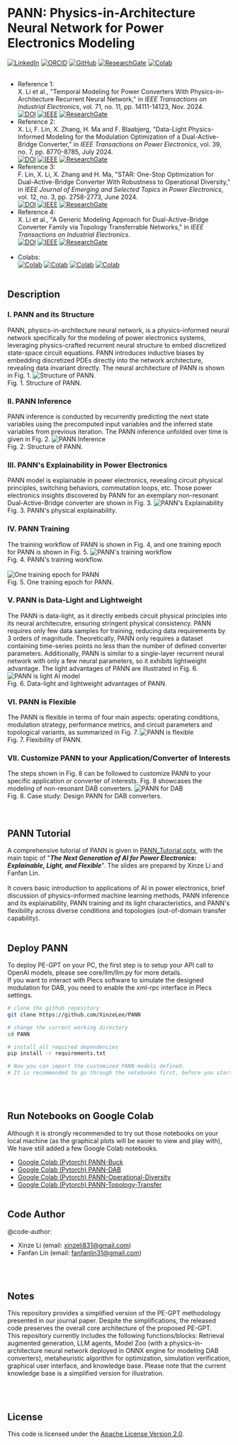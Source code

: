 # PANN: Physics-in-Architecture Neural Network for Power Electronics Modeling

[![LinkedIn](https://img.shields.io/badge/LinkedIn-Connect--Xinze%20Li-blue)](https://www.linkedin.com/in/xinze-li-8199561b0/)
[![ORCID](https://img.shields.io/badge/ORCID-Xinze%20Li-brightgreen)](https://orcid.org/0000-0003-3513-209X)
[![GitHub](https://img.shields.io/badge/Github-XinzeLee-black?logo=github)](https://github.com/XinzeLee)
[![ResearchGate](https://img.shields.io/badge/ResearchGate-Xinze%20Li-cyan)](https://www.researchgate.net/scientific-contributions/Xinze-Li-2167307782)
[![Colab](https://img.shields.io/badge/Colab-PANN--Notebooks-red?logo=google-colab)](https://drive.google.com/drive/folders/1FXr82WQfBOj6xP01h-9RHIZBpiOFZwUC)
<br><br>
* Reference 1: <br>
X. Li et al., "Temporal Modeling for Power Converters With Physics-in-Architecture Recurrent Neural Network," in *IEEE Transactions on Industrial Electronics*, vol. 71, no. 11, pp. 14111-14123, Nov. 2024.<br>
[![DOI](https://img.shields.io/badge/DOI-10.1109/TIE.2024.3352119-cyan)](https://doi.org/10.1109/TIE.2024.3352119)
[![IEEE](https://img.shields.io/badge/IEEE-Xplore-orange)](https://ieeexplore.ieee.org/document/10463542)
[![ResearchGate](https://img.shields.io/badge/ResearchGate--1-blue)](https://www.researchgate.net/publication/378918445_Temporal_Modeling_for_Power_Converters_With_Physics-in-Architecture_Recurrent_Neural_Network)
* Reference 2: <br>
X. Li, F. Lin, X. Zhang, H. Ma and F. Blaabjerg, "Data-Light Physics-Informed Modeling for the Modulation Optimization of a Dual-Active-Bridge Converter," in *IEEE Transactions on Power Electronics*, vol. 39, no. 7, pp. 8770-8785, July 2024.<br>
[![DOI](https://img.shields.io/badge/DOI-10.1109/TPEL.2024.3378184-cyan)](https://doi.org/10.1109/TPEL.2024.3378184)
[![IEEE](https://img.shields.io/badge/IEEE-Xplore-orange)](https://ieeexplore.ieee.org/document/10473116)
[![ResearchGate](https://img.shields.io/badge/ResearchGate--2-blue)](https://www.researchgate.net/publication/379104054_Data-Light_Physics-Informed_Modeling_for_the_Modulation_Optimization_of_a_Dual-Active-Bridge_Converter)
* Reference 3: <br>
F. Lin, X. Li, X. Zhang and H. Ma, "STAR: One-Stop Optimization for Dual-Active-Bridge Converter With Robustness to Operational Diversity," in *IEEE Journal of Emerging and Selected Topics in Power Electronics*, vol. 12, no. 3, pp. 2758-2773, June 2024.<br>
[![DOI](https://img.shields.io/badge/DOI-10.1109/JESTPE.2024.3392684-cyan)](https://doi.org/10.1109/JESTPE.2024.3392684)
[![IEEE](https://img.shields.io/badge/IEEE-Xplore-orange)](https://ieeexplore.ieee.org/document/10506915)
[![ResearchGate](https://img.shields.io/badge/ResearchGate--3-blue)](https://www.researchgate.net/publication/380052824_STAR_One-Stop_Optimization_for_Dual_Active_Bridge_Converter_with_Robustness_to_Operational_Diversity)
* Reference 4: <br>
X. Li et al., "A Generic Modeling Approach for Dual-Active-Bridge Converter Family via Topology Transferrable Networks," in *IEEE Transactions on Industrial  Electronics*.<br>
[![DOI](https://img.shields.io/badge/DOI-10.1109/TIE.2024.3406858-cyan)](https://doi.org/10.1109/TIE.2024.3406858)
[![IEEE](https://img.shields.io/badge/IEEE-Xplore-orange)](https://ieeexplore.ieee.org/document/10627933)
[![ResearchGate](https://img.shields.io/badge/ResearchGate--4-blue)](https://www.researchgate.net/publication/382930411_A_Generic_Modeling_Approach_for_Dual-Active-Bridge_Converter_Family_via_Topology_Transferrable_Networks)
<br><br>
* Colabs:<br>
[![Colab](https://img.shields.io/badge/Colab-PANN--Buck-654062?logo=google-colab)](https://colab.research.google.com/drive/1FDxjR-LZxJBbp4PzsinhxdWMrUI7UjW-)
[![Colab](https://img.shields.io/badge/Colab-PANN--DAB-B4B4B3?logo=google-colab)](https://colab.research.google.com/drive/1dJ4GvKc03_eF__c8l1msbI7Fq-8a6ScD#scrollTo=2ede7f4b)
[![Colab](https://img.shields.io/badge/Colab-PANN--Operational--Diversity-26577C?logo=google-colab)](https://colab.research.google.com/drive/1PSpqhUEfGKXEfoSVesYUmhZCy4EpYTX9)
[![Colab](https://img.shields.io/badge/Colab-PANN--Topology--Transfer-E55604?logo=google-colab)](https://colab.research.google.com/drive/1jXo4uugvnRBgP2948HVPLNRsK8fCh-ge)
<br><br>

## Description
### I. PANN and its Structure
PANN, physics-in-architecture neural network, is a physics-informed neural network specifically for the modeling of power electronics systems, leveraging physics-crafted recurrent neural structure to embed discretized state-space circuit equations. PANN introduces inductive biases by embedding discretized PDEs directly into the network architecture, revealing data invariant directly. The neural architecture of PANN is shown in Fig. 1.
![Structure of PANN.](https://github.com/user-attachments/assets/af90a7b0-3e3e-4fad-bf8e-75bf7ce4efe3)
<br>Fig. 1. Structure of PANN.<br>
### II. PANN Inference
PANN inference is conducted by recurrently predicting the next state variables using the precomputed input variables and the inferred state variables from previous iteration. The PANN inference unfolded over time is given in Fig. 2.
![PANN Inference](https://github.com/user-attachments/assets/2c056085-9d77-4270-8c6e-fd3ed11ae78f)
<br>Fig. 2. Structure of PANN.<br>
### III. PANN's Explainability in Power Electronics
PANN model is explainable in power electronics, revealing circuit physical principles, switching behaviors, commutation loops, etc. Those power electronics insights discovered by PANN for an exemplary non-resonant Dual-Active-Bridge converter are shown in Fig. 3.
![PANN's Explainability](https://github.com/user-attachments/assets/57593884-9546-4964-9c5a-b8926376df86)
<br>Fig. 3. PANN's physical explainability.<br>
### IV. PANN Training
The training workflow of PANN is shown in Fig. 4, and one training epoch for PANN is shown in Fig. 5.
![PANN's training workflow](https://github.com/user-attachments/assets/84258774-3626-46d8-8bfc-27befe24256a)
<br>Fig. 4. PANN's training workflow.<br><br>
![One training epoch for PANN](https://github.com/user-attachments/assets/c70eb196-d688-4468-be95-5d23e8639ae1)
<br>Fig. 5. One training epoch for PANN.<br>
### V. PANN is Data-Light and Lightweight
The PANN is data-light, as it directly embeds circuit physical principles into its neural architecutre, ensuring stringent physical consistency. PANN requires only few data samples for training, reducing data requirements by 3 orders of magnitude. Theoretically, PANN only requires a dataset containing time-series points no less than the number of defined converter parameters. Additionally, PANN is similar to a single-layer recurrent neural network with only a few neural parameters, so it exhibits lightweight advantage. The light advantages of PANN are illustrated in Fig. 6. 
![PANN is light AI model](https://github.com/user-attachments/assets/1b5a4366-8fd8-401a-b2cd-b9a7708b5e6f)
<br>Fig. 6. Data-light and lightweight advantages of PANN.<br>
### VI. PANN is Flexible
The PANN is flexible in terms of four main aspects: operating conditions, modulation strategy, performance metrics, and circuit parameters and topological variants, as summarized in Fig. 7.
![PANN is flexible](https://github.com/user-attachments/assets/6aededa3-b539-4d1c-90b7-d217ffbf213f)
<br>Fig. 7. Flexibility of PANN.<br>
### VII. Customize PANN to your Application/Converter of Interests
The steps shown in Fig. 8 can be followed to customize PANN to your specific application or converter of interests. Fig. 8 showcases the modeling of non-resonant DAB converters.
![PANN for DAB](https://github.com/user-attachments/assets/da096d81-b48f-41e4-84df-7c2d604821c6)
<br>Fig. 8. Case study: Design PANN for DAB converters.<br>
<br><br>

## PANN Tutorial
A comprehensive tutorial of PANN is given in [PANN_Tutorial.pptx](./tutorials/PANN_Tutorial.pptx), with the main topic of "***The Next Generation of AI for Power Electronics: Explainable, Light, and Flexible***". The slides are prepared by Xinze Li and Fanfan Lin. <br><br>
It covers basic introduction to applications of AI in power electronics, brief discussion of physics-informed machine learning methods, PANN inference and its explainability, PANN training and its light characteristics, and PANN's flexibility across diverse conditions and topologies (out-of-domain transfer capability). 
<br><br>


## Deploy PANN
To deploy PE-GPT on your PC, the first step is to setup your API call to OpenAI models, please see core/llm/llm.py for more details. <br>
If you want to interact with Plecs software to simulate the designed modulation for DAB, you need to enable the xml-rpc interface in Plecs settings.

```bash
# clone the github repository
git clone https://github.com/XinzeLee/PANN

# change the current working directory
cd PANN

# install all required dependencies
pip install -r requirements.txt

# Now you can import the customized PANN models defined.
# It is recommended to go through the notebooks first, before you start to implement on your own.
```
<br><br>

## Run Notebooks on Google Colab
Although it is strongly recommended to try out those notebooks on your local machine (as the graphical plots will be easier to view and play with), We have still added a few Google Colab notebooks. 
- [Google Colab (Pytorch) PANN-Buck](https://colab.research.google.com/drive/1FDxjR-LZxJBbp4PzsinhxdWMrUI7UjW-)
- [Google Colab (Pytorch) PANN-DAB](https://colab.research.google.com/drive/1dJ4GvKc03_eF__c8l1msbI7Fq-8a6ScD#scrollTo=2ede7f4b)
- [Google Colab (Pytorch) PANN-Operational-Diversity](https://colab.research.google.com/drive/1PSpqhUEfGKXEfoSVesYUmhZCy4EpYTX9)
- [Google Colab (Pytorch) PANN-Topology-Transfer](https://colab.research.google.com/drive/1jXo4uugvnRBgP2948HVPLNRsK8fCh-ge)
<br><br>

## Code Author
@code-author: <br>
* Xinze Li (email: xinzeli831@gmail.com)
* Fanfan Lin (email: fanfanlin31@gmail.com)

<br><br>
## Notes
This repository provides a simplified version of the PE-GPT methodology presented in our journal paper. Despite the simplifications, the released code preserves the overall core architecture of the proposed PE-GPT.
<br>
This repository currently includes the following functions/blocks: Retrieval augmented generation, LLM agents, Model Zoo (with a physics-in-architecture neural network deployed in ONNX engine for modeling DAB converters), metaheuristic algorithm for optimization, simulation verification, graphical user interface, and knowledge base. Please note that the current knowledge base is a simplified version for illustration. 

<br><br>
## License

This code is licensed under the [Apache License Version 2.0](./LICENSE).
